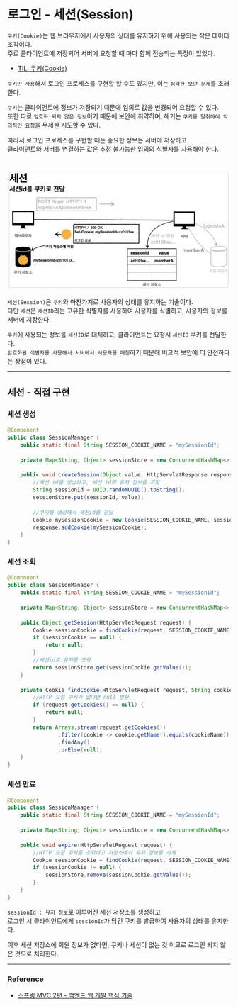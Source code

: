 # 로그인 - 세션(Session)

`쿠키(Cookie)`는 웹 브라우저에서 사용자의 상태를 유지하기 위해 사용되는 작은 데이터 조각이다.  
주로 클라이언트에 저장되어 서버에 요청할 때 마다 함께 전송되는 특징이 있었다.  
- [TIL: 쿠키(Cookie)](https://github.com/seokmyungham/TIL/blob/main/Http/cookie.md)
  
`쿠키만 사용`해서 로그인 프로세스를 구현할 할 수도 있지만, 이는 `심각한 보안 문제`를 초래한다.  
  
`쿠키`는 클라이언트에 정보가 저장되기 때문에 임의로 값을 변경되어 요청할 수 있다.  
또한 따로 `암호화 되지 않은 정보`이기 때문에 보안에 취약하며, 해커는 `쿠키를 탈취하여 악의적인 요청`을 무제한 시도할 수 있다.

따라서 로그인 프로세스를 구현할 때는 중요한 정보는 서버에 저장하고  
클라이언트와 서버를 연결하는 값은 추정 불가능한 임의의 식별자를 사용해야 한다.  

#

<img src="img/session01.png">

`세션(Session)`은 `쿠키`와 마찬가지로 사용자의 상태를 유지하는 기술이다.  
다만 `세션`은 `세션ID`라는 고유한 식별자를 사용하여 사용자를 식별하고, 사용자의 정보를 서버에 저장한다.  

`쿠키`에 사용되는 정보를 `세션ID`로 대체하고, 클라이언트는 요청시 `세션ID` 쿠키를 전달한다.  
`암호화된 식별자를 사용해서 서버에서 사용자를 매칭`하기 때문에 비교적 보안에 더 안전하다는 장점이 있다.

---

## 세션 - 직접 구현

### 세션 생성
```java
@Component
public class SessionManager {
    public static final String SESSION_COOKIE_NAME = "mySessionId";

    private Map<String, Object> sessionStore = new ConcurrentHashMap<>();

    public void createSession(Object value, HttpServletResponse response) {
        //세션 id를 생성하고, 세션 id와 유저 정보를 저장
        String sessionId = UUID.randomUUID().toString();
        sessionStore.put(sessionId, value);

        //쿠키를 생성해서 세션id를 전달
        Cookie mySessionCookie = new Cookie(SESSION_COOKIE_NAME, sessionId);
        response.addCookie(mySessionCookie);
    }
}
```

### 세션 조회
```java
@Component
public class SessionManager {
    public static final String SESSION_COOKIE_NAME = "mySessionId";

    private Map<String, Object> sessionStore = new ConcurrentHashMap<>();

    public Object getSession(HttpServletRequest request) {
        Cookie sessionCookie = findCookie(request, SESSION_COOKIE_NAME);
        if (sessionCookie == null) {
            return null;
        }
        //세션id로 유저를 조회
        return sessionStore.get(sessionCookie.getValue());
    }

    private Cookie findCookie(HttpServletRequest request, String cookieName) {
        //HTTP 요청 쿠키가 없다면 null 반환
        if (request.getCookies() == null) {
            return null;
        }
        return Arrays.stream(request.getCookies())
                .filter(cookie -> cookie.getName().equals(cookieName))
                .findAny()
                .orElse(null);
    }
}
```

### 세션 만료
```java
@Component
public class SessionManager {
    public static final String SESSION_COOKIE_NAME = "mySessionId";

    private Map<String, Object> sessionStore = new ConcurrentHashMap<>();

    public void expire(HttpServletRequest request) {
        //HTTP 요청 쿠키를 조회하고 저장소에서 유저 정보를 삭제
        Cookie sessionCookie = findCookie(request, SESSION_COOKIE_NAME);
        if (sessionCookie != null) {
            sessionStore.remove(sessionCookie.getValue());
        }-
    }
}
```

`sessionId : 유저 정보`로 이루어진 세션 저장소를 생성하고  
로그인 시 클라이언트에게 `sessionId`가 담긴 쿠키를 발급하여 사용자의 상태를 유지한다.  

이후 세션 저장소에 회원 정보가 없다면, 쿠키나 세션이 없는 것 이므로 로그인 되지 않은 것으로 처리한다.  

---

### Reference
- [스프링 MVC 2편 - 백엔드 웹 개발 핵심 기술](https://www.inflearn.com/course/%EC%8A%A4%ED%94%84%EB%A7%81-mvc-2/dashboard)
